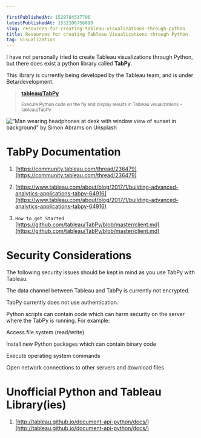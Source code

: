```yaml
---

firstPublishedAt: 1529784517706
latestPublishedAt: 1532106756890
slug: resources-for-creating-tableau-visualizations-through-python
title: Resources for creating Tableau Visualizations through Python
tag: Visualization
---
```


I have not personally tried to create Tableau visualizations through Python, but there does exist a python library called **TabPy**.

This library is currently being developed by the Tableau team, and is under Beta/development.

> [**tableau/TabPy**](https://github.com/tableau/TabPy)
>
> <small>Execute Python code on the fly and display results in Tableau visualizations - tableau/TabPy</small>

![“Man wearing headphones at desk with window view of sunset in background” by [Simon Abrams](https://unsplash.com/@flysi3000?utm_source=medium&utm_medium=referral) on [Unsplash](https://unsplash.com?utm_source=medium&utm_medium=referral)](https://cdn-images-1.medium.com/max/8860/0*VTIRgg3CTQ_2Ysib)

# TabPy Documentation

1. [https://community.tableau.com/thread/236479](https://community.tableau.com/thread/236479)

2. [https://www.tableau.com/about/blog/2017/1/building-advanced-analytics-applications-tabpy-64916](https://www.tableau.com/about/blog/2017/1/building-advanced-analytics-applications-tabpy-64916)

3. `How to get Started` [https://github.com/tableau/TabPy/blob/master/client.md](https://github.com/tableau/TabPy/blob/master/client.md)

# Security Considerations

The following security issues should be kept in mind as you use TabPy with Tableau:

The data channel between Tableau and TabPy is currently not encrypted.

TabPy currently does not use authentication.

Python scripts can contain code which can harm security on the server where the TabPy is running. For example:

Access file system (read/write)

Install new Python packages which can contain binary code

Execute operating system commands

Open network connections to other servers and download files

# Unofficial Python and Tableau Library(ies)

1. [http://tableau.github.io/document-api-python/docs/](http://tableau.github.io/document-api-python/docs/)

